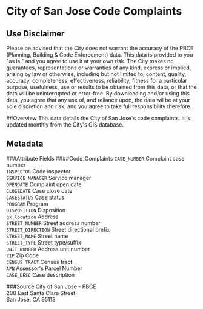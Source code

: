 # City of San Jose Code Complaints 

## Use Disclaimer
Please be advised that the City does not warrant the accuracy of the PBCE (Planning, Building & Code Enforcement) data.  This data is provided to you "as is," and you agree to use it 
at your own risk.  The City makes no guarantees, representations or warranties of any kind, 
express or implied, arising by law or otherwise, including but not limited to,
content, quality, accuracy, completeness, effectiveness, reliability, fitness for a 
particular purpose, usefulness, use or results to be obtained from this data, or that the 
data will be uninterrupted or error-free.  By downloading and/or using this data, you agree 
that any use of, and reliance upon, the data wil be at your sole discretion and risk, and you 
agree to take full responsibility therefore.

##Overview
This data details the City of San Jose's code complaints.  It is updated monthly from the City's GIS database.

## Metadata
###Attribute Fields
####Code_Complaints
`CASE_NUMBER` Complaint case number  
`INSPECTOR` Code inspector  
`SERVICE_MANAGER` Service manager  
`OPENDATE` Complaint open date  
`CLOSEDATE` Case close date  
`CASESTATUS` Case status  
`PROGRAM` Program  
`DISPOSITION` Disposition  
`gx_location` Address  
`STREET_NUMBER` Street address number  
`STREET_DIRECTION` Street directional prefix  
`STREET_NAME` Street name  
`STREET_TYPE` Street type/suffix  
`UNIT_NUMBER` Address unit number  
`ZIP` Zip Code  
`CENSUS_TRACT` Census tract  
`APN` Assessor's Parcel Number  
`CASE_DESC` Case description  

###Source
City of San Jose - PBCE  
200 East Santa Clara Street  
San Jose, CA 95113  
